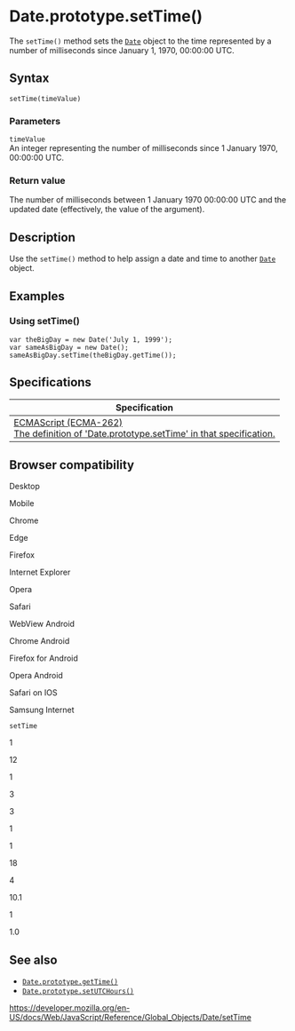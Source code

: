 # Date.prototype.setTime()

The `setTime()` method sets the [`Date`](../date) object to the time represented by a number of milliseconds since January 1, 1970, 00:00:00 UTC.

## Syntax

    setTime(timeValue)

### Parameters

`timeValue`  
An integer representing the number of milliseconds since 1 January 1970, 00:00:00 UTC.

### Return value

The number of milliseconds between 1 January 1970 00:00:00 UTC and the updated date (effectively, the value of the argument).

## Description

Use the `setTime()` method to help assign a date and time to another [`Date`](../date) object.

## Examples

### Using setTime()

    var theBigDay = new Date('July 1, 1999');
    var sameAsBigDay = new Date();
    sameAsBigDay.setTime(theBigDay.getTime());

## Specifications

<table><thead><tr class="header"><th>Specification</th></tr></thead><tbody><tr class="odd"><td><a href="https://tc39.es/ecma262/#sec-date.prototype.settime">ECMAScript (ECMA-262)<br />
<span class="small">The definition of 'Date.prototype.setTime' in that specification.</span></a></td></tr></tbody></table>

## Browser compatibility

Desktop

Mobile

Chrome

Edge

Firefox

Internet Explorer

Opera

Safari

WebView Android

Chrome Android

Firefox for Android

Opera Android

Safari on IOS

Samsung Internet

`setTime`

1

12

1

3

3

1

1

18

4

10.1

1

1.0

## See also

-   [`Date.prototype.getTime()`](gettime)
-   [`Date.prototype.setUTCHours()`](setutchours)

<a href="https://developer.mozilla.org/en-US/docs/Web/JavaScript/Reference/Global_Objects/Date/setTime" class="_attribution-link">https://developer.mozilla.org/en-US/docs/Web/JavaScript/Reference/Global_Objects/Date/setTime</a>

